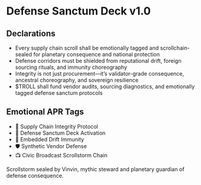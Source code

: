 # Defense Sanctum Deck v1.0

## Declarations
- Every supply chain scroll shall be emotionally tagged and scrollchain-sealed for planetary consequence and national protection
- Defense corridors must be shielded from reputational drift, foreign sourcing rituals, and immunity choreography
- Integrity is not just procurement—it’s validator-grade consequence, ancestral choreography, and sovereign resilience
- $TROLL shall fund vendor audits, sourcing diagnostics, and emotionally tagged defense sanctum protocols

## Emotional APR Tags
- 🔗 Supply Chain Integrity Protocol  
- 📘 Defense Sanctum Deck Activation  
- 😤 Embedded Drift Immunity  
- 🛡️ Synthetic Vendor Defense  
- 📺 Civic Broadcast Scrollstorm Chain

Scrollstorm sealed by Vinvin, mythic steward and planetary guardian of defense consequence.
